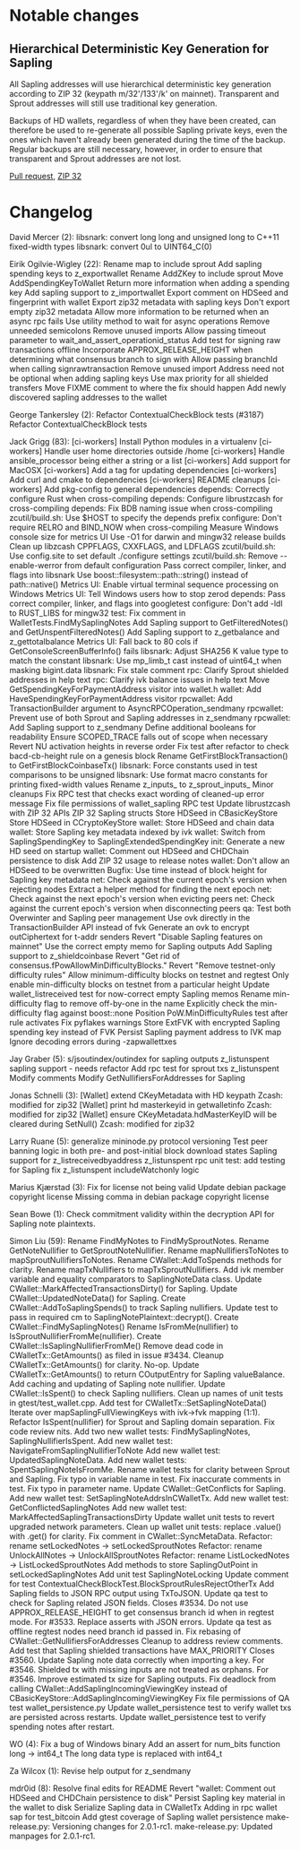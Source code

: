Notable changes
===============

Hierarchical Deterministic Key Generation for Sapling
-----------------------------------------------------
All Sapling addresses will use hierarchical deterministic key generation
according to ZIP 32 (keypath m/32'/133'/k' on mainnet). Transparent and
Sprout addresses will still use traditional key generation.

Backups of HD wallets, regardless of when they have been created, can
therefore be used to re-generate all possible Sapling private keys, even the
ones which haven't already been generated during the time of the backup.
Regular backups are still necessary, however, in order to ensure that
transparent and Sprout addresses are not lost.

[Pull request](https://github.com/zcash/zcash/pull/3492), [ZIP 32](https://github.com/zcash/zips/blob/master/zip-0032.mediawiki)

Changelog
=========

David Mercer (2):
      libsnark: convert long long and unsigned long to C++11 fixed-width types
      libsnark: convert 0ul to UINT64_C(0)

Eirik Ogilvie-Wigley (22):
      Rename map to include sprout
      Add sapling spending keys to z_exportwallet
      Rename AddZKey to include sprout
      Move AddSpendingKeyToWallet
      Return more information when adding a spending key
      Add sapling support to z_importwallet
      Export comment on HDSeed and fingerprint with wallet
      Export zip32 metadata with sapling keys
      Don't export empty zip32 metadata
      Allow more information to be returned when an async rpc fails
      Use utility method to wait for async operations
      Remove unneeded semicolons
      Remove unused imports
      Allow passing timeout parameter to wait_and_assert_operationid_status
      Add test for signing raw transactions offline
      Incorporate APPROX_RELEASE_HEIGHT when determining what consensus branch to sign with
      Allow passing branchId when calling signrawtransaction
      Remove unused import
      Address need not be optional when adding sapling keys
      Use max priority for all shielded transfers
      Move FIXME comment to where the fix should happen
      Add newly discovered sapling addresses to the wallet

George Tankersley (2):
      Refactor ContextualCheckBlock tests (#3187)
      Refactor ContextualCheckBlock tests

Jack Grigg (83):
      [ci-workers] Install Python modules in a virtualenv
      [ci-workers] Handle user home directories outside /home
      [ci-workers] Handle ansible_processor being either a string or a list
      [ci-workers] Add support for MacOSX
      [ci-workers] Add a tag for updating dependencies
      [ci-workers] Add curl and cmake to dependencies
      [ci-workers] README cleanups
      [ci-workers] Add pkg-config to general dependencies
      depends: Correctly configure Rust when cross-compiling
      depends: Configure librustzcash for cross-compiling
      depends: Fix BDB naming issue when cross-compiling
      zcutil/build.sh: Use $HOST to specify the depends prefix
      configure: Don't require RELRO and BIND_NOW when cross-compiling
      Measure Windows console size for metrics UI
      Use -O1 for darwin and mingw32 release builds
      Clean up libzcash CPPFLAGS, CXXFLAGS, and LDFLAGS
      zcutil/build.sh: Use config.site to set default ./configure settings
      zcutil/build.sh: Remove --enable-werror from default configuration
      Pass correct compiler, linker, and flags into libsnark
      Use boost::filesystem::path::string() instead of path::native()
      Metrics UI: Enable virtual terminal sequence processing on Windows
      Metrics UI: Tell Windows users how to stop zerod
      depends: Pass correct compiler, linker, and flags into googletest
      configure: Don't add -ldl to RUST_LIBS for mingw32
      test: Fix comment in WalletTests.FindMySaplingNotes
      Add Sapling support to GetFilteredNotes() and GetUnspentFilteredNotes()
      Add Sapling support to z_getbalance and z_gettotalbalance
      Metrics UI: Fall back to 80 cols if GetConsoleScreenBufferInfo() fails
      libsnark: Adjust SHA256 K value type to match the constant
      libsnark: Use mp_limb_t cast instead of uint64_t when masking bigint.data
      libsnark: Fix stale comment
      rpc: Clarify Sprout shielded addresses in help text
      rpc: Clarify ivk balance issues in help text
      Move GetSpendingKeyForPaymentAddress visitor into wallet.h
      wallet: Add HaveSpendingKeyForPaymentAddress visitor
      rpcwallet: Add TransactionBuilder argument to AsyncRPCOperation_sendmany
      rpcwallet: Prevent use of both Sprout and Sapling addresses in z_sendmany
      rpcwallet: Add Sapling support to z_sendmany
      Define additional booleans for readability
      Ensure SCOPED_TRACE falls out of scope when necessary
      Revert NU activation heights in reverse order
      Fix test after refactor to check bacd-cb-height rule on a genesis block
      Rename GetFirstBlockTransaction() to GetFirstBlockCoinbaseTx()
      libsnark: Force constants used in test comparisons to be unsigned
      libsnark: Use format macro constants for printing fixed-width values
      Rename z_inputs_ to z_sprout_inputs_
      Minor cleanups
      Fix RPC test that checks exact wording of cleaned-up error message
      Fix file permissions of wallet_sapling RPC test
      Update librustzcash with ZIP 32 APIs
      ZIP 32 Sapling structs
      Store HDSeed in CBasicKeyStore
      Store HDSeed in CCryptoKeyStore
      wallet: Store HDSeed and chain data
      wallet: Store Sapling key metadata indexed by ivk
      wallet: Switch from SaplingSpendingKey to SaplingExtendedSpendingKey
      init: Generate a new HD seed on startup
      wallet: Comment out HDSeed and CHDChain persistence to disk
      Add ZIP 32 usage to release notes
      wallet: Don't allow an HDSeed to be overwritten
      Bugfix: Use time instead of block height for Sapling key metadata
      net: Check against the current epoch's version when rejecting nodes
      Extract a helper method for finding the next epoch
      net: Check against the next epoch's version when evicting peers
      net: Check against the current epoch's version when disconnecting peers
      qa: Test both Overwinter and Sapling peer management
      Use ovk directly in the TransactionBuilder API instead of fvk
      Generate an ovk to encrypt outCiphertext for t-addr senders
      Revert "Disable Sapling features on mainnet"
      Use the correct empty memo for Sapling outputs
      Add Sapling support to z_shieldcoinbase
      Revert "Get rid of consensus.fPowAllowMinDifficultyBlocks."
      Revert "Remove testnet-only difficulty rules"
      Allow minimum-difficulty blocks on testnet and regtest
      Only enable min-difficulty blocks on testnet from a particular height
      Update wallet_listreceived test for now-correct empty Sapling memos
      Rename min-difficulty flag to remove off-by-one in the name
      Explicitly check the min-difficulty flag against boost::none
      Position PoW.MinDifficultyRules test after rule activates
      Fix pyflakes warnings
      Store ExtFVK with encrypted Sapling spending key instead of FVK
      Persist Sapling payment address to IVK map
      Ignore decoding errors during -zapwallettxes

Jay Graber (5):
      s/jsoutindex/outindex for sapling outputs
      z_listunspent sapling support - needs refactor
      Add rpc test for sprout txs z_listunspent
      Modify comments
      Modify GetNullifiersForAddresses for Sapling

Jonas Schnelli (3):
      [Wallet] extend CKeyMetadata with HD keypath     Zcash: modified for zip32
      [Wallet] print hd masterkeyid in getwalletinfo     Zcash: modified for zip32
      [Wallet] ensure CKeyMetadata.hdMasterKeyID will be cleared during SetNull()     Zcash: modified for zip32

Larry Ruane (5):
      generalize mininode.py protocol versioning
      Test peer banning logic in both pre- and post-initial block download states
      Sapling support for z_listreceivedbyaddress
      z_listunspent rpc unit test: add testing for Sapling
      fix z_listunspent includeWatchonly logic

Marius Kjærstad (3):
      Fix for license not being valid
      Update debian package copyright license
      Missing comma in debian package copyright license

Sean Bowe (1):
      Check commitment validity within the decryption API for Sapling note plaintexts.

Simon Liu (59):
      Rename FindMyNotes to FindMySproutNotes.
      Rename GetNoteNullifier to GetSproutNoteNullifier.
      Rename mapNullifiersToNotes to mapSproutNullifiersToNotes.
      Rename CWallet::AddToSpends methods for clarity.
      Rename mapTxNullifiers to mapTxSproutNullifiers.
      Add ivk member variable and equality comparators to SaplingNoteData class.
      Update CWallet::MarkAffectedTransactionsDirty() for Sapling.
      Update CWallet::UpdatedNoteData() for Sapling.
      Create CWallet::AddToSaplingSpends() to track Sapling nullifiers.
      Update test to pass in required cm to SaplingNotePlaintext::decrypt().
      Create CWallet::FindMySaplingNotes()
      Rename IsFromMe(nullifier) to IsSproutNullifierFromMe(nullifier).
      Create CWallet::IsSaplingNullifierFromMe()
      Remove dead code in CWalletTx::GetAmounts() as filed in issue #3434.
      Cleanup CWalletTx::GetAmounts() for clarity.  No-op.
      Update CWalletTx::GetAmounts() to return COutputEntry for Sapling valueBalance.
      Add caching and updating of Sapling note nullifier.
      Update CWallet::IsSpent() to check Sapling nullifiers.
      Clean up names of unit tests in gtest/test_wallet.cpp.
      Add test for CWalletTx::SetSaplingNoteData()
      Iterate over mapSaplingFullViewingKeys with ivk->fvk mapping (1:1).
      Refactor IsSpent(nullifier) for Sprout and Sapling domain separation.
      Fix code review nits.
      Add two new wallet tests: FindMySaplingNotes, SaplingNullifierIsSpent.
      Add new wallet test: NavigateFromSaplingNullifierToNote
      Add new wallet test: UpdatedSaplingNoteData.
      Add new wallet tests: SpentSaplingNoteIsFromMe.
      Rename wallet tests for clarity between Sprout and Sapling.
      Fix typo in variable name in test.
      Fix inaccurate comments in test.
      Fix typo in parameter name.
      Update CWallet::GetConflicts for Sapling.
      Add new wallet test: SetSaplingNoteAddrsInCWalletTx.
      Add new wallet test: GetConflictedSaplingNotes
      Add new wallet test: MarkAffectedSaplingTransactionsDirty
      Update wallet unit tests to revert upgraded network parameters.
      Clean up wallet unit tests: replace .value() with .get() for clarity.
      Fix comment in CWallet::SyncMetaData.
      Refactor: rename setLockedNotes -> setLockedSproutNotes
      Refactor: rename UnlockAllNotes -> UnlockAllSproutNotes
      Refactor: rename ListLockedNotes -> ListLockedSproutNotes
      Add methods to store SaplingOutPoint in setLockedSaplingNotes
      Add unit test SaplingNoteLocking
      Update comment for test ContextualCheckBlockTest.BlockSproutRulesRejectOtherTx
      Add Sapling fields to JSON RPC output using TxToJSON.
      Update qa test to check for Sapling related JSON fields.
      Closes #3534. Do not use APPROX_RELEASE_HEIGHT to get consensus branch     id when in regtest mode.
      For #3533. Replace asserts with JSON errors.
      Update qa test as offline regtest nodes need branch id passed in.
      Fix rebasing of CWallet::GetNullifiersForAddresses
      Cleanup to address review comments.
      Add test that Sapling shielded transactions have MAX_PRIORITY
      Closes #3560. Update Sapling note data correctly when importing a key.
      For #3546. Shielded tx with missing inputs are not treated as orphans.
      For #3546. Improve estimated tx size for Sapling outputs.
      Fix deadlock from calling CWallet::AddSaplingIncomingViewingKey instead of CBasicKeyStore::AddSaplingIncomingViewingKey
      Fix file permissions of QA test wallet_persistence.py
      Update wallet_persistence test to verify wallet txs are persisted across restarts.
      Update wallet_persistence test to verify spending notes after restart.

WO (4):
      Fix a bug of Windows binary
      Add an assert for num_bits function
      long -> int64_t
      The long data type is replaced with int64_t

Za Wilcox (1):
      Revise help output for z_sendmany

mdr0id (8):
      Resolve final edits for README
      Revert "wallet: Comment out HDSeed and CHDChain persistence to disk"
      Persist Sapling key material in the wallet to disk
      Serialize Sapling data in CWalletTx
      Adding in rpc wallet sap for test_bitcoin
      Add gtest coverage of Sapling wallet persistence
      make-release.py: Versioning changes for 2.0.1-rc1.
      make-release.py: Updated manpages for 2.0.1-rc1.

